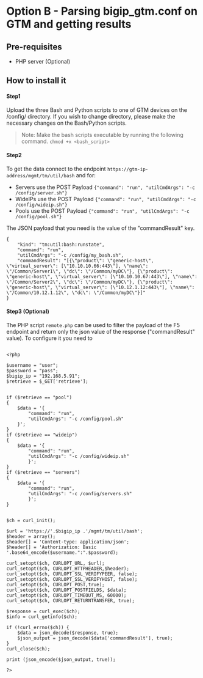
# Option B - Parsing bigip_gtm.conf on GTM and getting results

## Pre-requisites

* PHP server (Optional)

## How to install it

#### Step1
Upload the three Bash and Python scripts to one of GTM devices on the /config/ directory. If you wish to change directory, please make the necessary changes on the Bash/Python scripts.

> Note: Make the bash scripts executable by running the following command. `chmod +x <bash_script>`

#### Step2
To get the data connect to the endpoint `https://gtm-ip-address/mgmt/tm/util/bash` and for:
* Servers use the POST Payload `{"command": "run", "utilCmdArgs": "-c /config/server.sh"}`
* WideIPs use the POST Payload `{"command": "run", "utilCmdArgs": "-c /config/wideip.sh"}`
* Pools use the POST Payload `{"command": "run", "utilCmdArgs": "-c /config/pool.sh"}`

The JSON payload that you need is the value of the "commandResult" key.

```shell
{
    "kind": "tm:util:bash:runstate",
    "command": "run",
    "utilCmdArgs": "-c /config/my_bash.sh",
    "commandResult": "[{\"product\": \"generic-host\", \"virtual_server\": [\"10.10.10.66:443\"], \"name\": \"/Common/Server1\", \"dc\": \"/Common/myDC\"}, {\"product\": \"generic-host\", \"virtual_server\": [\"10.10.10.67:443\"], \"name\": \"/Common/Server2\", \"dc\": \"/Common/myDC\"}, {\"product\": \"generic-host\", \"virtual_server\": [\"10.12.1.12:443\"], \"name\": \"/Common/10.12.1.12\", \"dc\": \"/Common/myDC\"}]"
}
```

#### Step3 (Optional)
The PHP script `remote.php` can be used to filter the payload of the F5 endpoint and return only the json value of the response ("commandResult" value).
To configure it you need to 



```shell

<?php 

$username = "user";
$password = "pass";
$bigip_ip = "192.168.5.91";
$retrieve = $_GET['retrieve'];


if ($retrieve == "pool")
{
	$data = '{
		"command": "run",
		"utilCmdArgs": "-c /config/pool.sh"
	}';
}
if ($retrieve == "wideip")
{
	$data = '{
		"command": "run",
		"utilCmdArgs": "-c /config/wideip.sh"
		}';
}
if ($retrieve == "servers")
{
	$data = '{
		"command": "run",
		"utilCmdArgs": "-c /config/servers.sh"
		}';
}


$ch = curl_init();

$url = 'https://'.$bigip_ip .'/mgmt/tm/util/bash';
$header = array();
$header[] = 'Content-type: application/json';
$header[] = 'Authorization: Basic '.base64_encode($username.":".$password);

curl_setopt($ch, CURLOPT_URL, $url); 
curl_setopt($ch, CURLOPT_HTTPHEADER,$header);
curl_setopt($ch, CURLOPT_SSL_VERIFYPEER, false);
curl_setopt($ch, CURLOPT_SSL_VERIFYHOST, false);
curl_setopt($ch, CURLOPT_POST,true);
curl_setopt($ch, CURLOPT_POSTFIELDS, $data); 
curl_setopt($ch, CURLOPT_TIMEOUT_MS, 60000);
curl_setopt($ch, CURLOPT_RETURNTRANSFER, true);

$response = curl_exec($ch);
$info = curl_getinfo($ch);

if (!curl_errno($ch)) {
	$data = json_decode($response, true);
	$json_output = json_decode($data['commandResult'], true);
}
curl_close($ch);

print (json_encode($json_output, true));

?>

```